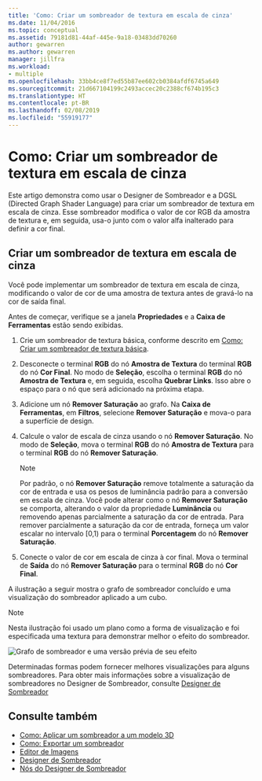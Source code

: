```yaml
---
title: 'Como: Criar um sombreador de textura em escala de cinza'
ms.date: 11/04/2016
ms.topic: conceptual
ms.assetid: 79181d81-44af-445e-9a18-03483dd70260
author: gewarren
ms.author: gewarren
manager: jillfra
ms.workload:
- multiple
ms.openlocfilehash: 33bb4ce8f7ed55b87ee602cb0384afdf6745a649
ms.sourcegitcommit: 21d667104199c2493accec20c2388cf674b195c3
ms.translationtype: HT
ms.contentlocale: pt-BR
ms.lasthandoff: 02/08/2019
ms.locfileid: "55919177"
---
```

# <a name="how-to-create-a-grayscale-texture-shader"></a>Como: Criar um sombreador de textura em escala de cinza

Este artigo demonstra como usar o Designer de Sombreador e a DGSL (Directed Graph Shader Language) para criar um sombreador de textura em escala de cinza. Esse sombreador modifica o valor de cor RGB da amostra de textura e, em seguida, usa-o junto com o valor alfa inalterado para definir a cor final.

## <a name="create-a-grayscale-texture-shader"></a>Criar um sombreador de textura em escala de cinza

Você pode implementar um sombreador de textura em escala de cinza, modificando o valor de cor de uma amostra de textura antes de gravá-lo na cor de saída final.

Antes de começar, verifique se a janela **Propriedades** e a **Caixa de Ferramentas** estão sendo exibidas.

1.  Crie um sombreador de textura básica, conforme descrito em [Como: Criar um sombreador de textura básica](../designers/how-to-create-a-basic-texture-shader.md).

2.  Desconecte o terminal **RGB** do nó **Amostra de Textura** do terminal **RGB** do nó **Cor Final**. No modo de **Seleção**, escolha o terminal **RGB** do nó **Amostra de Textura** e, em seguida, escolha **Quebrar Links**. Isso abre o espaço para o nó que será adicionado na próxima etapa.

3.  Adicione um nó **Remover Saturação** ao grafo. Na **Caixa de Ferramentas**, em **Filtros**, selecione **Remover Saturação** e mova-o para a superfície de design.

4.  Calcule o valor de escala de cinza usando o nó **Remover Saturação**. No modo de **Seleção**, mova o terminal **RGB** do nó **Amostra de Textura** para o terminal **RGB** do nó **Remover Saturação**.

    > [!NOTE]
    > Por padrão, o nó **Remover Saturação** remove totalmente a saturação da cor de entrada e usa os pesos de luminância padrão para a conversão em escala de cinza. Você pode alterar como o nó **Remover Saturação** se comporta, alterando o valor da propriedade **Luminância** ou removendo apenas parcialmente a saturação da cor de entrada. Para remover parcialmente a saturação da cor de entrada, forneça um valor escalar no intervalo [0,1) para o terminal **Porcentagem** do nó **Remover Saturação**.

5.  Conecte o valor de cor em escala de cinza à cor final. Mova o terminal de **Saída** do nó **Remover Saturação** para o terminal **RGB** do nó **Cor Final**.

A ilustração a seguir mostra o grafo de sombreador concluído e uma visualização do sombreador aplicado a um cubo.

> [!NOTE]
> Nesta ilustração foi usado um plano como a forma de visualização e foi especificada uma textura para demonstrar melhor o efeito do sombreador.

![Grafo de sombreador e uma versão prévia de seu efeito](../designers/media/digit-grayscale-effect.png)

Determinadas formas podem fornecer melhores visualizações para alguns sombreadores. Para obter mais informações sobre a visualização de sombreadores no Designer de Sombreador, consulte [Designer de Sombreador](../designers/shader-designer.md)

## <a name="see-also"></a>Consulte também

- [Como: Aplicar um sombreador a um modelo 3D](../designers/how-to-apply-a-shader-to-a-3-d-model.md)
- [Como: Exportar um sombreador](../designers/how-to-export-a-shader.md)
- [Editor de Imagens](../designers/image-editor.md)
- [Designer de Sombreador](../designers/shader-designer.md)
- [Nós do Designer de Sombreador](../designers/shader-designer-nodes.md)